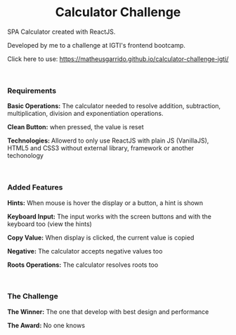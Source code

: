 <h1 align="center"> Calculator Challenge </h1>

<p>SPA Calculator created with ReactJS.</p>
<p>Developed by me to a challenge at IGTI's frontend bootcamp.</p>
<p>Click here to use: <a href="https://matheusgarrido.github.io/calculator-challenge-igti/">https://matheusgarrido.github.io/calculator-challenge-igti/</a></p>

<br/>
<h3>Requirements</h3>
<p><b>Basic Operations:</b> The calculator needed to resolve addition, subtraction, multiplication, division and exponentiation operations.</p>
<p><b>Clean Button:</b> when pressed, the value is reset</p>
<p><b>Technologies: </b> Allowerd to only use ReactJS with plain JS (VanillaJS), HTML5 and CSS3 without external library, framework or another techonology</p>

<br/>
<h3>Added Features</h3>
<p><b>Hints:</b> When mouse is hover the display or a button, a hint is shown</p>
<p><b>Keyboard Input:</b> The input works with the screen buttons and with the keyboard too (view the hints)</p>
<p><b>Copy Value:</b> When display is clicked, the current value is copied</p>
<p><b>Negative:</b> The calculator accepts negative values too</p>
<p><b>Roots Operations:</b> The calculator resolves roots too</p>

<br/>
<h3>The Challenge</h3>
<p><b>The Winner:</b> The one that develop with best design and performance</p>
<p><b>The Award:</b> No one knows</p>
